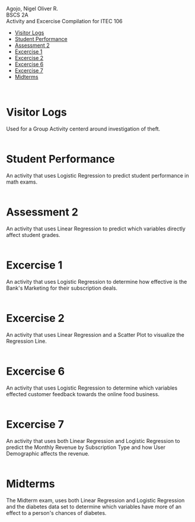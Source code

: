 Agojo, Nigel Oliver R. <br>
BSCS 2A<br>
Activity and Excercise Compilation for ITEC 106<br>
<ul>
<li> <a href="Visitor_Logs.ipynb"> Visitor Logs </a> </li> 
<li> <a href="Excer.ipynb"> Student Performance </a> </li>
<li> <a href="2A_AGOJO_ASSESS2.ipynb"> Assessment 2 </a> </li>
<li> <a href="2A_AGOJO_EXCERS.ipynb"> Excercise 1 </a> </li> 
<li> <a href="Excercise2.ipynb"> Excercise 2  </a> </li>
<li> <a href="2A_AGOJO_EXER6.ipynb"> Excercise 6 </a> </li> 
<li> <a href="2A_AGOJO_EXER7.ipynb"> Excercise 7 </a> </li>
<li> <a href="2A_AGOJO_MIDTERM.ipynb"> Midterms </a> </li>
</ul>
<br>
<h1> Visitor Logs </h1>
Used for a Group Activity centerd around investigation of theft. <br> <br>
<h1> Student Performance </h1>
An activity that uses Logistic Regression to predict student performance in math exams. <br> <br>
<h1> Assessment 2 </h1>
An activity that uses Linear Regression to predict which variables directly affect student grades. <br> <br>
<h1> Excercise 1 </h1>
An activity that uses Logistic Regression to determine how effective is the Bank's Marketing for their subscription deals. <br> <br>
<h1> Excercise 2 </h1>
An activity that uses Linear Regression and a Scatter Plot to visualize the Regression Line. <br> <br>
<h1> Excercise 6 </h1>
An activity that uses Logistic Regression to determine which variables effected customer feedback towards the online food business. <br> <br>
<h1> Excercise 7 </h1>
An activity that uses both Linear Regression and Logistic Regression to predict the Monthly Revenue by Subscription Type and how User Demographic affects the revenue. <br> <br>
<h1> Midterms </h1>
The Midterm exam, uses both Linear Regression and Logistic Regression and the diabetes data set to determine which variables have more of an effect to a person's chances of diabetes. <br> <br>
